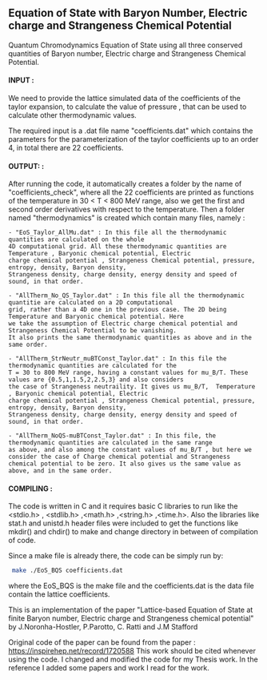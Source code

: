 ## Equation of State with Baryon Number, Electric charge and Strangeness Chemical Potential

Quantum Chromodynamics Equation of State using all three conserved quantities of Baryon number, Electric charge and
Strangeness Chemical Potential.

#### INPUT :
We need to provide the lattice simulated data of the coefficients of the taylor expansion, to calculate the value of
pressure , that can be used to calculate other thermodynamic values. 

The required input is a .dat file name "coefficients.dat" which contains the parameters for the parameterization 
of the taylor coefficients up to an order 4, in total there are 22 coefficients.

#### OUTPUT: :
After running the code, it automatically creates a folder by the name of "coefficients_check", where all the 22 coefficients
are printed as functions of the temperature in 30 < T < 800 MeV range, also we get the first and second order derivatives 
with respect to the temperature. Then a folder named "thermodynamics" is created which contain many files, namely :

    - "EoS_Taylor_AllMu.dat" : In this file all the thermodynamic quantities are calculated on the whole
    4D computational grid. All these thermodynamic quantities are Temperature , Baryonic chemical potential, Electric
    charge chemical potential , Strangeness Chemical potential, pressure, entropy, density, Baryon density,
    Strangeness density, charge density, energy density and speed of sound, in that order.

    - "AllTherm_No_QS_Taylor.dat" : In this file all the thermodynamic quantitie are calculated on a 2D computational
    grid, rather than a 4D one in the previous case. The 2D being Temperature and Baryonic chemical potential. Here
    we take the assumption of Electric charge chemical potential and Strangeness Chemical Potential to be vanishing.
    It also prints the same thermodynamic quantities as above and in the same order.

    - "AllTherm_StrNeutr_muBTConst_Taylor.dat" : In this file the thermodynamic quantities are calculated for the
    T = 30 to 800 MeV range, having a constant values for mu_B/T. These values are {0.5,1,1.5,2,2.5,3} and also considers
    the case of Strangeness neutraility. It gives us mu_B/T,  Temperature , Baryonic chemical potential, Electric
    charge chemical potential , Strangeness Chemical potential, pressure, entropy, density, Baryon density,
    Strangeness density, charge density, energy density and speed of sound, in that order.

    - "AllTherm_NoQS-muBTConst_Taylor.dat" : In this file, the thermodynamic quantities are calculated in the same range 
    as above, and also among the constant values of mu_B/T , but here we consider the case of Charge chemical potential and Strangeness 
    chemical potential to be zero. It also gives us the same value as above, and in the same order.


#### COMPILING :
The code is written in C and it requires basic C libraries to run like the <stdio.h> , <stdlib.h> ,<math.h>
,<string.h> ,<time.h>. Also the libraries like stat.h and unistd.h header files were included to get the functions like
mkdir() and chdir() to make and change directory in between of compilation of code.

Since a make file is already there, the code can be simply run by:

```bash
 make ./EoS_BQS coefficients.dat
 ```


where the EoS_BQS is the make file and the coefficients.dat is the data file contain the lattice coefficients.


 This is an implementation of the paper "Lattice-based Equation of State at finite Baryon number, Electric charge
 and Strangeness chemical potential" by J.Noronha-Hostler, P.Parotto, C. Ratti and J.M Stafford

 Original code of the paper can be found from the paper : https://inspirehep.net/record/1720588
 This work should be cited whenever using the code.
 I changed and modified the code for my Thesis work. In the reference I added some papers and work I read for the work.

